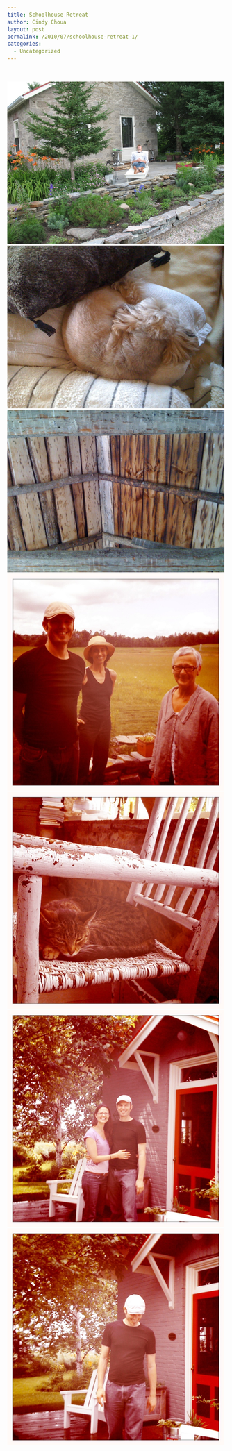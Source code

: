 ```yaml
---
title: Schoolhouse Retreat
author: Cindy Choua
layout: post
permalink: /2010/07/schoolhouse-retreat-1/
categories:
  - Uncategorized
---
```

&nbsp; 

<div class='p_embed p_image_embed'>
  <a href="/wp-content/uploads/2010/07/img_3695-scaled-1000.jpg"><img alt="Img_3695" height="375" src="/wp-content/uploads/2010/07/img_3695-scaled-1000.jpg?w=300" width="500" /></a><a href="/wp-content/uploads/2010/07/img_0205-scaled-1000.jpg"><img alt="Img_0205" height="375" src="/wp-content/uploads/2010/07/img_0205-scaled-1000.jpg?w=300" width="500" /></a><a href="/wp-content/uploads/2010/07/img_0207-scaled-1000.jpg"><img alt="Img_0207" height="375" src="/wp-content/uploads/2010/07/img_0207-scaled-1000.jpg?w=300" width="500" /></a><a href="/wp-content/uploads/2010/07/img_0213-scaled-1000.jpg"><img alt="Img_0213" height="500" src="/wp-content/uploads/2010/07/img_0213-scaled-1000.jpg?w=300" width="500" /></a><a href="/wp-content/uploads/2010/07/img_0214-scaled-1000.jpg"><img alt="Img_0214" height="500" src="/wp-content/uploads/2010/07/img_0214-scaled-1000.jpg?w=300" width="500" /></a><a href="/wp-content/uploads/2010/07/img_0215-scaled-1000.jpg"><img alt="Img_0215" height="500" src="/wp-content/uploads/2010/07/img_0215-scaled-1000.jpg?w=300" width="500" /></a><a href="/wp-content/uploads/2010/07/img_0216-scaled-1000.jpg"><img alt="Img_0216" height="500" src="/wp-content/uploads/2010/07/img_0216-scaled-1000.jpg?w=300" width="500" /></a>
</div>